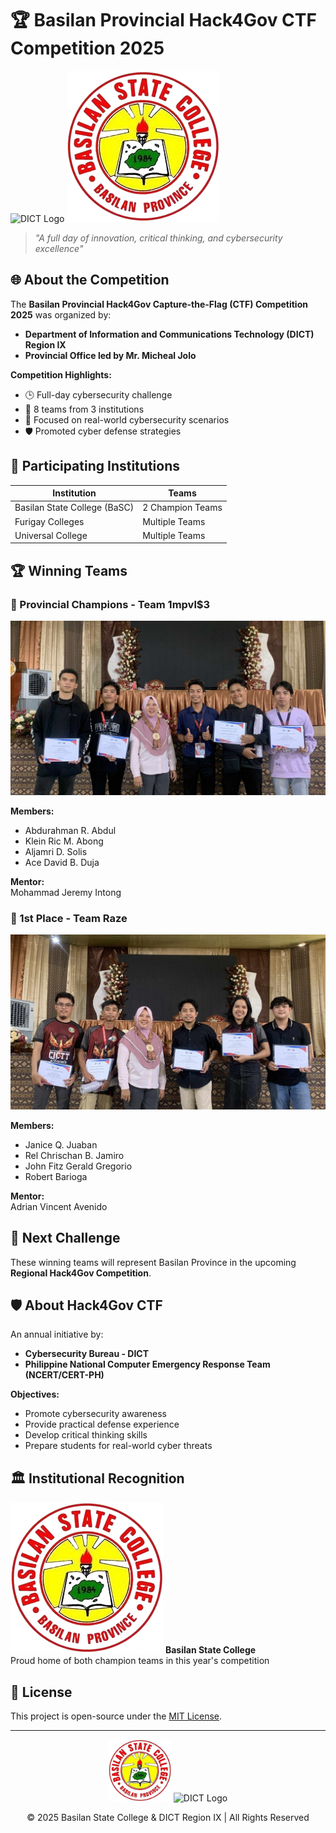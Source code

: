 # 🏆 Basilan Provincial Hack4Gov CTF Competition 2025

![DICT Logo](https://upload.wikimedia.org/wikipedia/commons/7/7e/Department_of_Information_and_Communications_Technology_%28DICT%29.svg)
![Basilan State College Logo](Basilan_State_College-removebg-preview.png)

> *"A full day of innovation, critical thinking, and cybersecurity excellence"*

## 🌐 About the Competition

The **Basilan Provincial Hack4Gov Capture-the-Flag (CTF) Competition 2025** was organized by:
- **Department of Information and Communications Technology (DICT) Region IX**
- **Provincial Office led by Mr. Micheal Jolo**

**Competition Highlights:**
- 🕒 Full-day cybersecurity challenge
- 🏫 8 teams from 3 institutions
- 🧠 Focused on real-world cybersecurity scenarios
- 🛡️ Promoted cyber defense strategies

## 🏫 Participating Institutions

| Institution | Teams |
|-------------|-------|
| Basilan State College (BaSC) | 2 Champion Teams |
| Furigay Colleges | Multiple Teams |
| Universal College | Multiple Teams |

## 🏆 Winning Teams

### 🥇 Provincial Champions - Team 1mpvl$3
![Team 1mpvl$3](1mpulse.jpg)

**Members:**
- Abdurahman R. Abdul
- Klein Ric M. Abong
- Aljamri D. Solis
- Ace David B. Duja

**Mentor:**  
Mohammad Jeremy Intong

### 🥈 1st Place - Team Raze
![Team Raze](raze.jpg)

**Members:**
- Janice Q. Juaban
- Rel Chrischan B. Jamiro
- John Fitz Gerald Gregorio
- Robert Barioga

**Mentor:**  
Adrian Vincent Avenido

## 🚀 Next Challenge
These winning teams will represent Basilan Province in the upcoming **Regional Hack4Gov Competition**.

## 🛡️ About Hack4Gov CTF
An annual initiative by:
- **Cybersecurity Bureau - DICT**
- **Philippine National Computer Emergency Response Team (NCERT/CERT-PH)**

**Objectives:**
- Promote cybersecurity awareness
- Provide practical defense experience
- Develop critical thinking skills
- Prepare students for real-world cyber threats

## 🏛️ Institutional Recognition

![BaSC Logo](Basilan_State_College-removebg-preview.png)
**Basilan State College**  
Proud home of both champion teams in this year's competition

## 📜 License
This project is open-source under the [MIT License](LICENSE).

---

<div align="center">
  <img src="Basilan_State_College-removebg-preview.png" width="100" alt="BSC Logo">
  <img src="https://dict.gov.ph/wp-content/uploads/2021/01/DICT-Logo-1.png" width="100" alt="DICT Logo">
  <p>© 2025 Basilan State College & DICT Region IX | All Rights Reserved</p>
</div>